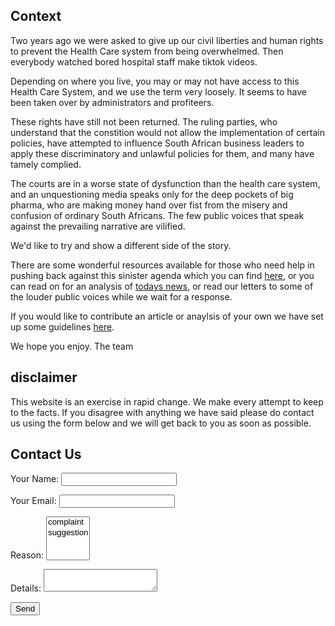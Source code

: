 ## Context

Two years ago we were asked to give up our civil liberties and human rights to prevent the Health Care system from being overwhelmed. Then everybody watched bored hospital staff make tiktok videos. 

Depending on where you live, you may or may not have access to this Health Care System, and we use the term very loosely. It seems to have been taken over by administrators and profiteers. 

These rights have still not been returned. The ruling parties, who understand that the constition would not allow the implementation of certain policies, have attempted to influence South African business leaders to apply these discriminatory and unlawful policies for them, and many have tamely complied. 

The courts are in a worse state of dysfunction than the health care system, and an unquestioning media speaks only for the deep pockets of big pharma, who are making money hand over fist from the misery and confusion of ordinary South Africans. The few public voices that speak against the prevailing narrative are vilified.

We'd like to try and show a different side of the story. 

There are some wonderful resources available for those who need help in pushing back against this sinister agenda which you can find [here](/friends), or you can read on for an analysis of [todays news](/#todays-news), or read our letters to some of the louder public voices while we wait for a response. 

If you would like to contribute an article or anaylsis of your own we have set up some guidelines [here](/contrib). 

We hope you enjoy. 
The team  

## disclaimer

This website is an exercise in rapid change. We make every attempt to keep to the facts. If you disagree with anything we have said please do contact us using the form below and we will get back to you as soon as possible.

## Contact Us

<form name="contact" method="POST" data-netlify="true">
  <p>
    <label>Your Name: <input type="text" name="name" /></label>
  </p>
  <p>
    <label>Your Email: <input type="email" name="email" /></label>
  </p>
  <p>
    <label>Reason: <select name="role[]" multiple>
      <option value="complaint">complaint</option>
      <option value="suggestion">suggestion</option>
    </select></label>
  </p>
  <p>
    <label>Details: <textarea name="message"></textarea></label>
  </p>
  <p>
    <button type="submit">Send</button>
  </p>
</form>